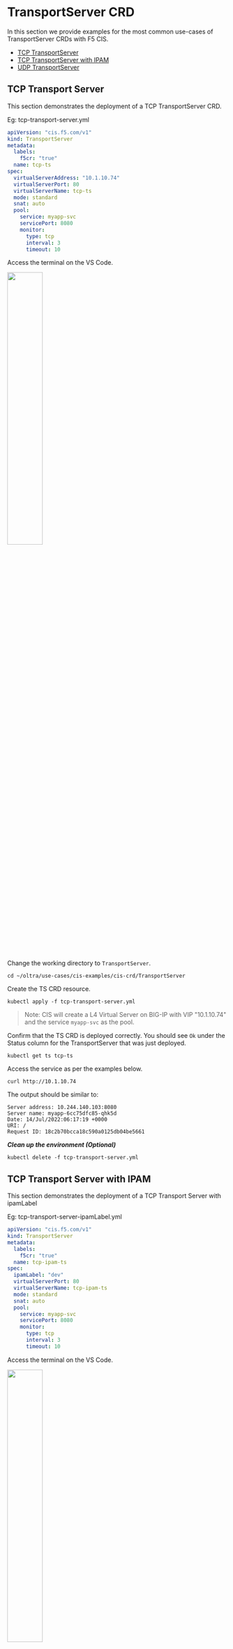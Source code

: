 #  TransportServer CRD
In this section we provide examples for the most common use-cases of TransportServer CRDs with F5 CIS.
- [TCP TransportServer](#tcp-transport-server)
- [TCP TransportServer with IPAM](#tcp-transport-server-with-ipam)
- [UDP TransportServer](#udp-transport-server)


## TCP Transport Server
This section demonstrates the deployment of a TCP TransportServer CRD.

Eg: tcp-transport-server.yml
```yml
apiVersion: "cis.f5.com/v1"
kind: TransportServer
metadata:
  labels:
    f5cr: "true"
  name: tcp-ts
spec:
  virtualServerAddress: "10.1.10.74"
  virtualServerPort: 80
  virtualServerName: tcp-ts
  mode: standard
  snat: auto
  pool:
    service: myapp-svc
    servicePort: 8080
    monitor:
      type: tcp
      interval: 3
      timeout: 10
```
Access the terminal on the VS Code.

<img src="https://raw.githubusercontent.com/F5EMEA/oltra/main/vscode.png" style="width:40%">

Change the working directory to `TransportServer`.
```
cd ~/oltra/use-cases/cis-examples/cis-crd/TransportServer
```

Create the TS CRD resource. 
```
kubectl apply -f tcp-transport-server.yml
```
>Note: CIS will create a L4 Virtual Server on BIG-IP with VIP "10.1.10.74" and the service `myapp-svc` as the pool. 

Confirm that the TS CRD is deployed correctly. You should see `Ok` under the Status column for the TransportServer that was just deployed.
```
kubectl get ts tcp-ts
```

Access the service as per the examples below. 
```
curl http://10.1.10.74
```

The output should be similar to:
```
Server address: 10.244.140.103:8080
Server name: myapp-6cc75dfc85-qhk5d
Date: 14/Jul/2022:06:17:19 +0000
URI: /
Request ID: 18c2b70bcca18c590a0125db04be5661
```

***Clean up the environment (Optional)***
```
kubectl delete -f tcp-transport-server.yml
```

## TCP Transport Server with IPAM

This section demonstrates the deployment of a TCP Transport Server with ipamLabel

Eg: tcp-transport-server-ipamLabel.yml
```yml
apiVersion: "cis.f5.com/v1"
kind: TransportServer
metadata:
  labels:
    f5cr: "true"
  name: tcp-ipam-ts
spec:
  ipamLabel: "dev"
  virtualServerPort: 80
  virtualServerName: tcp-ipam-ts
  mode: standard
  snat: auto
  pool:
    service: myapp-svc
    servicePort: 8080
    monitor:
      type: tcp
      interval: 3
      timeout: 10
```

Access the terminal on the VS Code.

<img src="https://raw.githubusercontent.com/F5EMEA/oltra/main/vscode.png" style="width:40%">

Change the working directory to `TransportServer`.
```
cd ~/oltra/use-cases/cis-examples/cis-crd/TransportServer
```

Create the TS CRD resources. 
```
kubectl apply -f tcp-transport-server-ipamLabel.yml
```

Confirm that TS CRD is deployed correctly. You should see `Ok` under the Status column for the TransportServer that was just deployed.
```
kubectl get ts tcp-ipam-ts
```

Save the IP adresses that was assigned by the IPAM for this TS
```
IP=$(kubectl get ts tcp-ipam-ts --template '{{.status.vsAddress}}')
```

Try accessing the service as per the example below. 
```
curl http://$IP/
```

The output should be similar to:
```
Server address: 10.244.196.189:8080
Server name: myapp-6cc75dfc85-msntl
Date: 14/Jul/2022:06:22:38 +0000
URI: /
Request ID: 705dca97504efb7adba9c6fbd4309605
```

***Clean up the environment (Optional)***
```
kubectl delete -f tcp-transport-server-ipamLabel.yml
```
## UDP Transport Server

This section demonstrates the deployment of a UDP Transport Server (Deploying coreDNS server)

Eg: udp-transport-server.yml
```yml
apiVersion: "cis.f5.com/v1"
kind: TransportServer
metadata:
  labels:
    f5cr: "true"
  name: udp-transport-server
  namespace: default
spec:
  virtualServerAddress: "10.1.10.75"
  virtualServerPort: 53
  virtualServerName: svc-udp-ts
  type: udp
  mode: standard
  snat: auto
  pool:
    service: coredns
    servicePort: 5353
```

Access the terminal on the VS Code.

<img src="https://raw.githubusercontent.com/F5EMEA/oltra/main/vscode.png" style="width:40%">

Change the working directory to `TransportServer`.
```
cd ~/oltra/use-cases/cis-examples/cis-crd/TransportServer
```

Create the TS CRD resources. 
```
kubectl apply -f udp-transport-server.yml
```

Confirm that TS CRD is deployed correctly. You should see `Ok` under the Status column for the TransportServer that was just deployed.
```
kubectl get ts udp-transport-server
```

Try accessing any DNS service on the internet like `www.example.com` through the Transport Server VIP (`10.1.10.75`)
```
dig @10.1.10.75 www.example.com
```

The output should be similar to:
```
; <<>> DiG 9.11.3-1ubuntu1.13-Ubuntu <<>> @10.1.10.75 www.example.com
; (1 server found)
;; global options: +cmd
;; Got answer:
;; ->>HEADER<<- opcode: QUERY, status: NOERROR, id: 62205
;; flags: qr rd ra ad; QUERY: 1, ANSWER: 1, AUTHORITY: 0, ADDITIONAL: 1

;; OPT PSEUDOSECTION:
; EDNS: version: 0, flags:; udp: 4096
;; QUESTION SECTION:
;www.example.com.               IN      A

;; ANSWER SECTION:
www.example.com.        14244   IN      A       93.184.216.34

;; Query time: 4 msec
;; SERVER: 10.1.10.75#53(10.1.10.75)        <================ DNS Server
;; WHEN: Thu Jul 14 06:38:20 UTC 2022
;; MSG SIZE  rcvd: 75
```

> Note that the response comes from 10.1.10.75 which is the Transport Server IP

***Clean up the environment (Optional)***
```
kubectl delete -f udp-transport-server.yml
```
